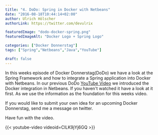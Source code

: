 ```yaml
---
title: "4. DoDo: Spring in Docker with Netbeans"
date: "2016-08-18T10:44:14+02:00"
author: Ulrich Hölscher
authorLink: https://twitter.com/devulrix

featuredImage: "dodo-docker-spring.png"
featuredImageAlt: "Docker Logo + Spring Logo"

categories: ["Docker Donnerstag"]
tags: ["Spring","Netbeans","Java","YouTube"]

draft: false   
---
```


In this weeks episode of Docker Donnerstag(DoDo) we have a look at the Spring Framework and how to integrate a Spring application into Docker with Netbeans. In our previous DoDo [YouTube Video](https://www.youtube.com/watch?v=WcxUF1q1HDw) we introduced the Docker integration in Netbeans. If you haven't watched it have a look at it first. As we use the information as the foundation for this weeks video.

If you would like to submit your own idea for an upcoming Docker Donnerstag, send me a message on twitter.

Have fun with the video.

{{< youtube-video videoid=ClLK9jYj6GQ >}}

